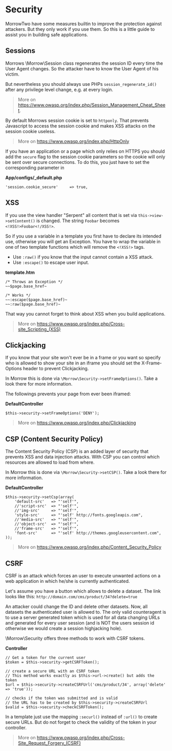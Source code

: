 Security
=============================

MorrowTwo have some measures builtin to improve the protection against attackers.
But they only work if you use them.
So this is a little guide to assist you in building safe applications.

Sessions
-----------------------------
Morrows \Morrow\Session class regenerates the session ID every time the User Agent changes.
So the attacker have to know the User Agent of his victim.

But nevertheless you should always use PHPs `session_regenerate_id()` after any privilege level change, e.g. at every login.

> More on <https://www.owasp.org/index.php/Session_Management_Cheat_Sheet>.

By default Morrows session cookie is set to `httponly`.
That prevents Javascript to access the session cookie and makes XSS attacks on the session cookie useless.

> More on <https://www.owasp.org/index.php/HttpOnly>

If you have an application or a page which only relies on HTTPS you should add the `secure` flag to the session cookie parameters so the cookie will only be sent over secure connections.
To do this, you just have to set the corresponding parameter in

**App/configs/_default.php**
~~~{.php}
'session.cookie_secure'		=> true,
~~~


XSS
------------------------------- 
If you use the view handler "Serpent" all content that is set via `this->view->setContent()` is changed.
The string `Foobar` becomes `<!XSS!>Foobar<!/XSS!>`.

So if you use a variable in a template you first have to declare its intended use, otherwise you will get an Exception.
You have to wrap the variable in one of two template functions which will remove the `<!XSS!>` tags.

* Use `:raw()` if you know that the input cannot contain a XSS attack.
* Use `:escape()`  to escape user input.

**template.htm**
~~~{.php}
/* Throws an Exception */
~~$page.base_href~
~~~

~~~{.php}
/* Works */
~~:escape($page.base_href)~
~~:raw($page.base_href)~
~~~

That way you cannot forget to think about XSS when you build applications.

> More on <https://www.owasp.org/index.php/Cross-site_Scripting_(XSS)>


Clickjacking
----------------------
If you know that your site won't ever be in a frame or you want so specify who is allowed to show your site in an iframe you should set the X-Frame-Options header to prevent Clickjacking.

In Morrow this is done via `\Morrow\Security->setFrameOptions()`. Take a look there for more information.

The followings prevents your page from ever been iframed:

**DefaultController**
~~~{.php}
$this->security->setFrameOptions('DENY');
~~~

> More on <https://www.owasp.org/index.php/Clickjacking>


CSP (Content Security Policy)
-------------------
The Content Security Policy (CSP) is an added layer of security that prevents XSS and data injection attacks.
With CSP you can control which resources are allowed to load from where.

In Morrow this is done via `\Morrow\Security->setCSP()`. Take a look there for more information.

**DefaultController**
~~~{.php}
$this->security->setCsp(array(
	'default-src'	=> "'self'",
	//'script-src'	=> "'self'",
	//'img-src'		=> "'self'",
	'style-src'		=> "'self' http://fonts.googleapis.com",
	//'media-src'	=> "'self'",
	//'object-src'	=> "'self'",
	//'frame-src'	=> "'self'",
	'font-src'		=> "'self' http://themes.googleusercontent.com",
));
~~~

> More on <https://www.owasp.org/index.php/Content_Security_Policy>


CSRF
-----------------------
CSRF is an attack which forces an user to execute unwanted actions on a web application in which he/she is currently authenticated.

Let's assume you have a button which allows to delete a dataset. The link looks like this:
`http://domain.com/cms/product/34?delete=true`

An attacker could change the ID and delete other datasets. Now, all datasets the authenticated user is allowed to.
The only valid counteragent is to use a server generated token which is used for all data changing URLs and generated for every user session (and is NOT the users session id otherwise we would create a session highjacking hole).

\Morrow\Security offers three methods to work with CSRF tokens.

**Controller**
~~~{.php}
// Get a token for the current user
$token = $this->security->getCSRFToken();
~~~

~~~{.php}
// create a secure URL with an CSRF token
// This method works exactly as $this->url->create() but adds the token
$url = $this->security->createCSRFUrl('cms/product/34', array('delete' => 'true'));
~~~

~~~{.php}
// checks if the token was submitted and is valid
// the URL has to be created by $this->security->createCSRFUrl
$valid = $this->security->checkCSRFToken();
~~~

In a template just use the mapping `:securl()` instead of `:url()` to create secure URLs.
But do not forget to check the validity of the token in your controller.

> More on <https://www.owasp.org/index.php/Cross-Site_Request_Forgery_(CSRF)>
